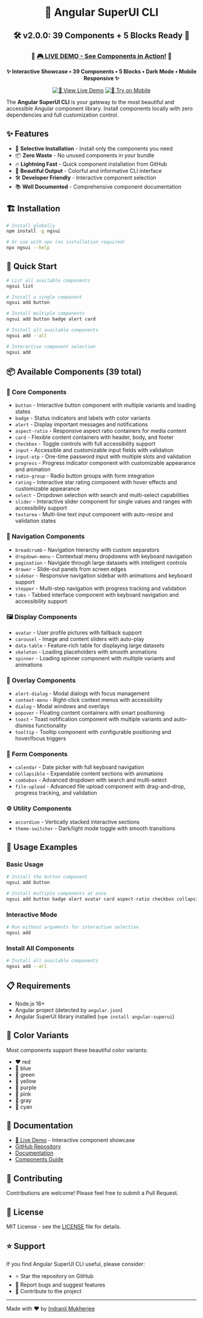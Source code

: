 <div align="center">

# 🚀 Angular SuperUI CLI

## 🛠️ **v2.0.0: 39 Components + 5 Blocks Ready** 🎯
</div>
<div align="center">

### 🌟 **[🎮 LIVE DEMO - See Components in Action!](https://angular-superui.vercel.app/)** 🌟

**✨ Interactive Showcase • 39 Components • 5 Blocks • Dark Mode • Mobile Responsive ✨**

[![🚀 View Live Demo](https://img.shields.io/badge/🚀-View%20Live%20Demo-FF6B6B?style=for-the-badge&logo=vercel&logoColor=white&labelColor=000000)](https://angular-superui.vercel.app/)
[![📱 Try on Mobile](https://img.shields.io/badge/📱-Try%20on%20Mobile-45B7D1?style=for-the-badge&logo=mobile&logoColor=white&labelColor=000000)](https://angular-superui.vercel.app/)

</div>

The **Angular SuperUI CLI** is your gateway to the most beautiful and accessible Angular component library. Install components locally with zero dependencies and full customization control.

## ✨ Features

- 🎯 **Selective Installation** - Install only the components you need
- 📦 **Zero Waste** - No unused components in your bundle
- 🔥 **Lightning Fast** - Quick component installation from GitHub
- 🎨 **Beautiful Output** - Colorful and informative CLI interface
- 🛠️ **Developer Friendly** - Interactive component selection
- 📚 **Well Documented** - Comprehensive component documentation

## 🏗️ Installation

```bash
# Install globally
npm install -g ngsui

# Or use with npx (no installation required)
npx ngsui --help
```

## 🚀 Quick Start

```bash
# List all available components
ngsui list

# Install a single component
ngsui add button

# Install multiple components
ngsui add button badge alert card

# Install all available components
ngsui add --all

# Interactive component selection
ngsui add
```

## 📦 Available Components (39 total)

### 🎯 Core Components

- `button` - Interactive button component with multiple variants and loading states
- `badge` - Status indicators and labels with color variants
- `alert` - Display important messages and notifications
- `aspect-ratio` - Responsive aspect ratio containers for media content
- `card` - Flexible content containers with header, body, and footer
- `checkbox` - Toggle controls with full accessibility support
- `input` - Accessible and customizable input fields with validation
- `input-otp` - One-time password input with multiple slots and validation
- `progress` - Progress indicator component with customizable appearance and animation
- `radio-group` - Radio button groups with form integration
- `rating` - Interactive star rating component with hover effects and customizable appearance
- `select` - Dropdown selection with search and multi-select capabilities
- `slider` - Interactive slider component for single values and ranges with accessibility support
- `textarea` - Multi-line text input component with auto-resize and validation states

### 🧭 Navigation Components

- `breadcrumb` - Navigation hierarchy with custom separators
- `dropdown-menu` - Contextual menu dropdowns with keyboard navigation
- `pagination` - Navigate through large datasets with intelligent controls
- `drawer` - Slide-out panels from screen edges
- `sidebar` - Responsive navigation sidebar with animations and keyboard support
- `stepper` - Multi-step navigation with progress tracking and validation
- `tabs` - Tabbed interface component with keyboard navigation and accessibility support

### 🖼️ Display Components

- `avatar` - User profile pictures with fallback support
- `carousel` - Image and content sliders with auto-play
- `data-table` - Feature-rich table for displaying large datasets
- `skeleton` - Loading placeholders with smooth animations
- `spinner` - Loading spinner component with multiple variants and animations

### 💫 Overlay Components

- `alert-dialog` - Modal dialogs with focus management
- `context-menu` - Right-click context menus with accessibility
- `dialog` - Modal windows and overlays
- `popover` - Floating content containers with smart positioning
- `toast` - Toast notification component with multiple variants and auto-dismiss functionality
- `tooltip` - Tooltip component with configurable positioning and hover/focus triggers

### 🔧 Form Components

- `calendar` - Date picker with full keyboard navigation
- `collapsible` - Expandable content sections with animations
- `combobox` - Advanced dropdown with search and multi-select
- `file-upload` - Advanced file upload component with drag-and-drop, progress tracking, and validation

### ⚙️ Utility Components

- `accordion` - Vertically stacked interactive sections
- `theme-switcher` - Dark/light mode toggle with smooth transitions

## 🔧 Usage Examples

### Basic Usage
```bash
# Install the button component
ngsui add button

# Install multiple components at once
ngsui add button badge alert avatar card aspect-ratio checkbox collapsible theme-switcher
```

### Interactive Mode
```bash
# Run without arguments for interactive selection
ngsui add
```

### Install All Components
```bash
# Install all available components
ngsui add --all
```

## 📋 Requirements

- Node.js 16+ 
- Angular project (detected by `angular.json`)
- Angular SuperUI library installed (`npm install angular-superui`)

## 🎨 Color Variants

Most components support these beautiful color variants:
- ❤️ red
- 💙 blue  
- 💚 green
- 💛 yellow
- 💜 purple
- 🩷 pink
- 🤍 gray
- 🩵 cyan

## 📖 Documentation

- [🚀 Live Demo](https://angular-superui.vercel.app/) - Interactive component showcase
- [GitHub Repository](https://github.com/bhaimicrosoft/angular-superui)
- [Documentation](https://github.com/bhaimicrosoft/angular-superui/tree/main/docs)
- [Components Guide](https://github.com/bhaimicrosoft/angular-superui/tree/main/docs/components)

## 🤝 Contributing

Contributions are welcome! Please feel free to submit a Pull Request.

## 📄 License

MIT License - see the [LICENSE](LICENSE) file for details.

## ⭐ Support

If you find Angular SuperUI CLI useful, please consider:
- ⭐ Star the repository on GitHub
- 🐛 Report bugs and suggest features
- 🤝 Contribute to the project

---

Made with ❤️ by [Indranil Mukherjee](https://bhaikaju.com)
